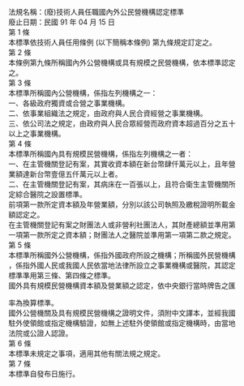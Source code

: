 法規名稱：(廢)技術人員任職國內外公民營機構認定標準  
廢止日期：民國 91 年 04 月 15 日  
第 1 條  
本標準依技術人員任用條例 (以下簡稱本條例) 第九條規定訂定之。  
第 2 條  
本條例第九條所稱國內外公營機構或具有規模之民營機構，依本標準認定  
之。  
第 3 條  
本標準所稱國內公營機構，係指左列機構之一：  
一、各級政府獨資或合營之事業機構。  
二、依事業組織法之規定，由政府與人民合資經營之事業機構。  
三、依公司法之規定，由政府與人民合眾經營而政府資本超過百分之五十  
以上之事業機構。  
第 4 條  
本標準所稱國內具有規模民營機構，係指左列機構之一者：  
一、在主管機關登記有案，其實收資本額在新台幣肆仟萬元以上，且年營  
業額達新台幣壹億五仟萬元以上者。  
二、在主管機關登記有案，其病床在一百張以上，且符合衛生主管機關所  
定綜合醫院之設置標準。  
前項第一款所定資本額及年營業額，分別以該公司執照及繳稅證明所載金  
額認定之。  
在主管機關登記有案之財團法人或非營利社團法人，其財產總額並準用第  
一項第一款所定之資本額；財團法人之醫院並準用第一項第二款之規定。  
第 5 條  
本標準所稱國外公營機構，係指外國政府所設之機構；所稱國外民營機構  
，係指外國人民或我國人民依當地法律所設立之事業機構或醫院，其認定  
標準準用第三條、第四條之標準。  
國外具有規模民營機構資本額及營業額之認定，依中央銀行當時牌告之匯  


率為換算標準。  
國外公營機關及具有規模民營機構之證明文件，須附中文譯本，並經我國  
駐外使領館或指定機構驗證，如無上述駐外使領館或指定機構時，由當地  
法院或公證人認證。  
第 6 條  
本標準未規定之事項，適用其他有關法規之規定。  
第 7 條  
本標準自發布日施行。  


